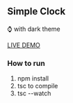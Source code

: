 ## Simple Clock

⌚ with dark theme

[LIVE DEMO](https://digital-clock-dark-theme.netlify.app/)


### How to run

1. npm install
2. tsc to compile
3. tsc --watch